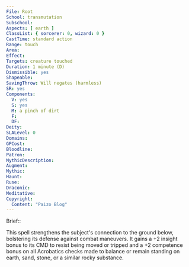 ```yaml
---
File: Root
School: transmutation
Subschool: 
Aspects: [ earth ]
ClassList: { sorcerer: 0, wizard: 0 }
CastTime: standard action
Range: touch
Area: 
Effect: 
Targets: creature touched
Duration: 1 minute (D)
Dismissible: yes
Shapeable: 
SavingThrow: Will negates (harmless)
SR: yes
Components:
  V: yes
  S: yes
  M: a pinch of dirt
  F: 
  DF: 
Deity: 
SLALevel: 0
Domains: 
GPCost: 
Bloodline: 
Patron: 
MythicDescription: 
Augment: 
Mythic: 
Haunt: 
Ruse: 
Draconic: 
Meditative: 
Copyright:
  Content: "Paizo Blog"
---
```

Brief:: 

This spell strengthens the subject's connection to the ground below, bolstering its defense against combat maneuvers. It gains a +2 insight bonus to its CMD to resist being moved or tripped and a +2 competence bonus on all Acrobatics checks made to balance or remain standing on earth, sand, stone, or a similar rocky substance.
